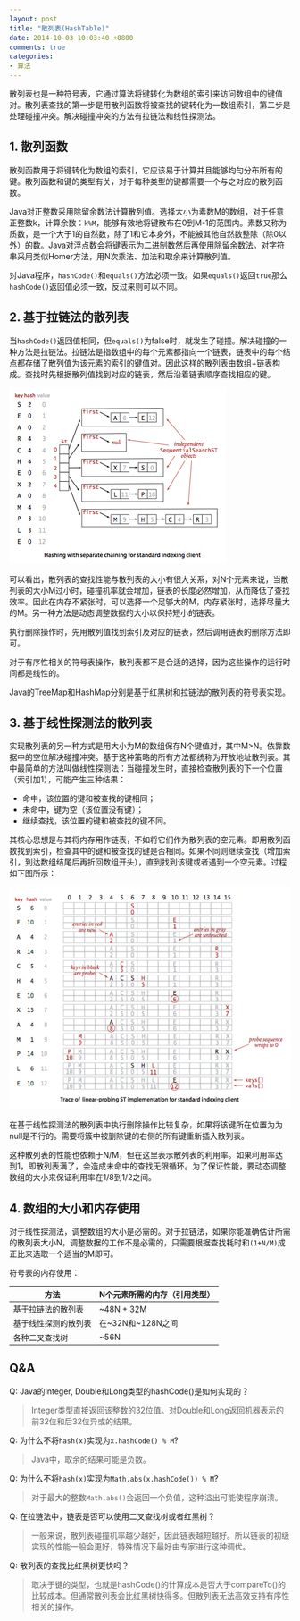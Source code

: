 ```yaml
---
layout: post
title: "散列表(HashTable)"
date: 2014-10-03 10:03:40 +0800
comments: true
categories: 
- 算法
---
```

散列表也是一种符号表，它通过算法将键转化为数组的索引来访问数组中的键值对。散列表查找的第一步是用散列函数将被查找的键转化为一数组索引，第二步是处理碰撞冲突。解决碰撞冲突的方法有拉链法和线性探测法。

<!--more-->
## 1. 散列函数
散列函数用于将键转化为数组的索引，它应该易于计算并且能够均匀分布所有的键。散列函数和键的类型有关，对于每种类型的键都需要一个与之对应的散列函数。

Java对正整数采用除留余数法计算散列值。选择大小为素数M的数组，对于任意正整数k，计算余数：`k%M`，能够有效地将键散布在0到M-1的范围内。素数又称为质数，是一个大于1的自然数，除了1和它本身外，不能被其他自然数整除（除0以外）的数。Java对浮点数会将键表示为二进制数然后再使用除留余数法。对字符串采用类似Homer方法，用N次乘法、加法和取余来计算散列值。

对Java程序，`hashCode()`和`equals()`方法必须一致。如果`equals()`返回`true`那么`hashCode()`返回值必须一致，反过来则可以不同。

## 2. 基于拉链法的散列表
当`hashCode()`返回值相同，但`equals()`为false时，就发生了碰撞。解决碰撞的一种方法是拉链法。拉链法是指数组中的每个元素都指向一个链表，链表中的每个结点都存储了散列值为该元素的索引的键值对。因此这样的散列表由数组+链表构成。查找时先根据散列值找到对应的链表，然后沿着链表顺序查找相应的键。

![image](/myresource/images/image_blog_2014-10-03_separate-chaining.png)

可以看出，散列表的查找性能与散列表的大小有很大关系，对N个元素来说，当散列表的大小M过小时，碰撞机率就会增加，链表的长度必然增加，从而降低了查找效率。因此在内存不紧张时，可以选择一个足够大的M，内存紧张时，选择尽量大的M。另一种方法是动态调整数据的大小以保持短小的链表。

执行删除操作时，先用散列值找到索引及对应的链表，然后调用链表的删除方法即可。

对于有序性相关的符号表操作，散列表都不是合适的选择，因为这些操作的运行时间都是线性的。

Java的TreeMap和HashMap分别是基于红黑树和拉链法的散列表的符号表实现。

## 3. 基于线性探测法的散列表
实现散列表的另一种方式是用大小为M的数组保存N个键值对，其中M>N。依靠数据中的空位解决碰撞冲突。基于这种策略的所有方法都统称为开放地址散列表。其中最简单的方法叫做线性探测法：当碰撞发生时，直接检查散列表的下一个位置（索引加1），可能产生三种结果：

* 命中，该位置的键和被查找的键相同；
* 未命中，键为空（该位置没有键）；
* 继续查找，该位置的键和被查找的键不同。

其核心思想是与其将内存用作链表，不如将它们作为散列表的空元素。即用散列函数找到索引，检查其中的键和被查找的键是否相同。如果不同则继续查找（增加索引，到达数组结尾后再折回数组开头），直到找到该键或者遇到一个空元素。过程如下图所示：

![image](/myresource/images/image_blog_2014-10-03_linear-probing.png)

在基于线性探测法的散列表中执行删除操作比较复杂，如果将该键所在位置为为null是不行的。需要将簇中被删除键的右侧的所有键重新插入散列表。

这种散列表的性能也依赖于N/M，但在这里表示散列表的利用率。如果利用率达到1，即散列表满了，会造成未命中的查找无限循环。为了保证性能，要动态调整数组的大小来保证利用率在1/8到1/2之间。

## 4. 数组的大小和内存使用
对于线性探测法，调整数组的大小是必需的。对于拉链法，如果你能准确估计所需的散列表大小N，调整数据的工作不是必需的，只需要根据查找耗时和`(1+N/M)`成正比来选取一个适当的M即可。

符号表的内存使用：

方法 | N个元素所需的内存（引用类型）
------|-----
基于拉链法的散列表 | ~48N + 32M
基于线性探测的散列表 | 在~32N和~128N之间
各种二叉查找树 | ~56N

## Q&A
Q: Java的Integer, Double和Long类型的hashCode()是如何实现的？
>Integer类型直接返回该整数的32位值。对Double和Long返回机器表示的前32位和后32位异或的结果。

Q: 为什么不将`hash(x)`实现为`x.hashCode() % M`?
>Java中，取余的结果可能是负数。

Q: 为什么不将`hash(x)`实现为`Math.abs(x.hashCode()) % M`?
>对于最大的整数`Math.abs()`会返回一个负值，这种溢出可能使程序崩溃。

Q: 在拉链法中，链表是否可以使用二叉查找树或者红黑树？
>一般来说，散列表碰撞机率越少越好，因此链表越短越好。所以链表的初级实现的性能一般会更好，特殊情况下最好由专家进行这种调优。

Q: 散列表的查找比红黑树更快吗？
>取决于键的类型，也就是hashCode()的计算成本是否大于compareTo()的比较成本。但通常散列表会比红黑树快得多。但散列表无法高效支持有序性相关的操作。